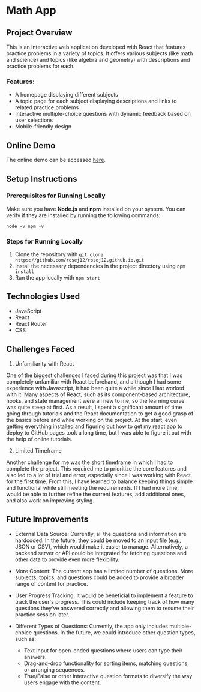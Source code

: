 # Math App

## Project Overview
This is an interactive web application developed with React that features practice problems in a variety of topics. It offers various subjects (like math and science) and topics (like algebra and geometry) with descriptions and practice problems for each.

### Features:

- A homepage displaying different subjects
- A topic page for each subject displaying descriptions and links to related practice problems
- Interactive multiple-choice questions with dynamic feedback based on user selections
- Mobile-friendly design

## Online Demo

The online demo can be accessed [here](https://rosej12.github.io/).

## Setup Instructions

### Prerequisites for Running Locally

Make sure you have **Node.js** and **npm** installed on your system. You can verify if they are installed by running the following commands:

`
node -v
npm -v
`

### Steps for Running Locally
1. Clone the repository with
`git clone https://github.com/rosej12/rosej12.github.io.git`
2. Install the necessary dependencies in the project directory using
`npm install`
3. Run the app locally with
`npm start`

## Technologies Used

- JavaScript
- React
- React Router
- CSS

## Challenges Faced

1. Unfamiliarity with React

One of the biggest challenges I faced during this project was that I was completely unfamiliar with React beforehand, and although I had some experience with Javascript, it had been quite a while since I last worked with it. Many aspects of React, such as its component-based architecture, hooks, and state management were all new to me, so the learning curve was quite steep at first. As a result, I spent a significant amount of time going through tutorials and the React documentation to get a good grasp of the basics before and while working on the project. At the start, even getting everything installed and figuring out how to get my react app to deploy to GitHub pages took a long time, but I was able to figure it out with the help of online tutorials.

2. Limited Timeframe

Another challenge for me was the short timeframe in which I had to complete the project. This required me to prioritize the core features and also led to a lot of trial and error, especially since I was working with React for the first time. From this, I have learned to balance keeping things simple and functional while still meeting the requirements. If I had more time, I would be able to further refine the current features, add additional ones, and also work on improving styling.

## Future Improvements
- External Data Source: Currently, all the questions and information are hardcoded. In the future, they could be moved to an input file (e.g., JSON or CSV), which would make it easier to manage. Alternatively, a backend server or API could be integrated for fetching questions and other data to provide even more flexibility.

- More Content: The current app has a limited number of questions. More subjects, topics, and questions could be added to provide a broader range of content for practice.

- User Progress Tracking: It would be beneficial to implement a feature to track the user's progress. This could include keeping track of how many questions they've answered correctly and allowing them to resume their practice session later.

- Different Types of Questions: Currently, the app only includes multiple-choice questions. In the future, we could introduce other question types, such as:

	- Text input for open-ended questions where users can type their answers.
	- Drag-and-drop functionality for sorting items, matching questions, or arranging sequences.
	- True/False or other interactive question formats to diversify the way users engage with the content.
